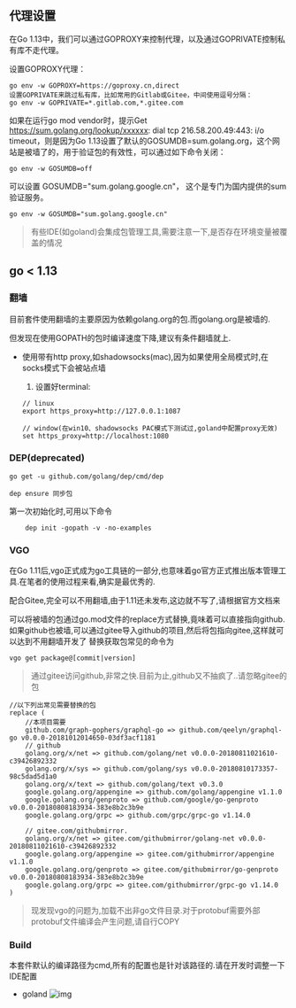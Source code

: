 ##  代理设置

在Go 1.13中，我们可以通过GOPROXY来控制代理，以及通过GOPRIVATE控制私有库不走代理。

设置GOPROXY代理：

    go env -w GOPROXY=https://goproxy.cn,direct
    设置GOPRIVATE来跳过私有库，比如常用的Gitlab或Gitee，中间使用逗号分隔：
    go env -w GOPRIVATE=*.gitlab.com,*.gitee.com

如果在运行go mod vendor时，提示Get https://sum.golang.org/lookup/xxxxxx: dial tcp 216.58.200.49:443: i/o timeout，则是因为Go 1.13设置了默认的GOSUMDB=sum.golang.org，这个网站是被墙了的，用于验证包的有效性，可以通过如下命令关闭：

    go env -w GOSUMDB=off
 
可以设置 GOSUMDB="sum.golang.google.cn"， 这个是专门为国内提供的sum 验证服务。

    go env -w GOSUMDB="sum.golang.google.cn"

> 有些IDE(如goland)会集成包管理工具,需要注意一下,是否存在环境变量被覆盖的情况

## go < 1.13
### 翻墙

目前套件使用翻墙的主要原因为依赖golang.org的包.而golang.org是被墙的.

但发现在使用GOPATH的包时编译速度下降,建议有条件翻墙就上.

* 使用带有http proxy,如shadowsocks(mac),因为如果使用全局模式时,在socks模式下会被站点墙
   
   1. 设置好terminal: 
    ``` 
    // linux
    export https_proxy=http://127.0.0.1:1087
    
    // window(在win10、shadowsocks PAC模式下测试过,goland中配置proxy无效)
    set https_proxy=http://localhost:1080
    ```
### DEP(deprecated)

```
go get -u github.com/golang/dep/cmd/dep

dep ensure 同步包
```

第一次初始化时,可用以下命令
```
    dep init -gopath -v -no-examples                
```    

### VGO

在Go 1.11后,vgo正式成为go工具链的一部分,也意味着go官方正式推出版本管理工具.在笔者的使用过程来看,确实是最优秀的.

配合Gitee,完全可以不用翻墙,由于1.11还未发布,这边就不写了,请根据官方文档来

可以将被墙的包通过go.mod文件的replace方式替换,竟味着可以直接指向github.
如果github也被墙,可以通过gitee导入github的项目,然后将包指向gitee,这样就可以达到不用翻墙开发了
替换获取包常见的命令为
```
vgo get package@[commit|version]
```
> 通过gitee访问github,非常之快.目前为止,github又不抽疯了..请忽略gitee的包
```
//以下列出常见需要替换的包
replace (
    //本项目需要
    github.com/graph-gophers/graphql-go => github.com/qeelyn/graphql-go v0.0.0-20181012014650-03df3acf1181
	// github
	golang.org/x/net => github.com/golang/net v0.0.0-20180811021610-c39426892332
	golang.org/x/sys => github.com/golang/sys v0.0.0-20180810173357-98c5dad5d1a0
	golang.org/x/text => github.com/golang/text v0.3.0
	google.golang.org/appengine => github.com/golang/appengine v1.1.0
	google.golang.org/genproto => github.com/google/go-genproto v0.0.0-20180808183934-383e8b2c3b9e
	google.golang.org/grpc => github.com/grpc/grpc-go v1.14.0
    
    // gitee.com/githubmirror.
	golang.org/x/net => gitee.com/githubmirror/golang-net v0.0.0-20180811021610-c39426892332
	google.golang.org/appengine => gitee.com/githubmirror/appengine v1.1.0
	google.golang.org/genproto => gitee.com/githubmirror/go-genproto v0.0.0-20180808183934-383e8b2c3b9e
	google.golang.org/grpc => gitee.com/githubmirror/grpc-go v1.14.0
)
```

> 现发现vgo的问题为,加载不出非go文件目录.对于protobuf需要外部protobuf文件编译会产生问题,请自行COPY

### Build

本套件默认的编译路径为cmd,所有的配置也是针对该路径的.请在开发时调整一下IDE配置
* goland
![img](./img/goland-build.jpg)